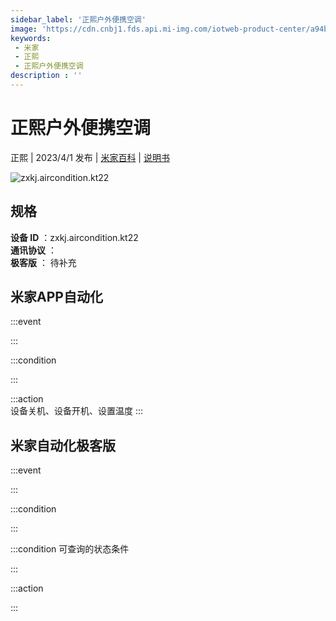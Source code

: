 ```yaml
---
sidebar_label: '正熙户外便携空调'
image: 'https://cdn.cnbj1.fds.api.mi-img.com/iotweb-product-center/a94bfb79c6c85b6e4ce9701a4fa5b8b7_1670565791272.png?GalaxyAccessKeyId=AKVGLQWBOVIRQ3XLEW&Expires=9223372036854775807&Signature=YvEhuYxl3/vC8DzYNLsf9oEkhg4='
keywords: 
 - 米家
 - 正熙
 - 正熙户外便携空调
description : ''
---
```

# 正熙户外便携空调

正熙 | 2023/4/1 发布 | [米家百科](https://home.mi.com/webapp/content/baike/product/index.html?model=zxkj.aircondition.kt22) | [说明书](https://home.mi.com/views/introduction.html?model=zxkj.aircondition.kt22&region=cn)

![zxkj.aircondition.kt22](https://cdn.cnbj1.fds.api.mi-img.com/iotweb-product-center/a94bfb79c6c85b6e4ce9701a4fa5b8b7_1670565791272.png?GalaxyAccessKeyId=AKVGLQWBOVIRQ3XLEW&Expires=9223372036854775807&Signature=YvEhuYxl3/vC8DzYNLsf9oEkhg4=)

## 规格  
> 
**设备 ID** ：zxkj.aircondition.kt22  
**通讯协议** ：  
**极客版**  ： 待补充 


## 米家APP自动化  

:::event  

:::

:::condition  

:::

:::action   
设备关机、设备开机、设置温度
:::

## 米家自动化极客版  

:::event  

:::

:::condition  

:::

:::condition 可查询的状态条件  

:::

:::action  

:::

        
